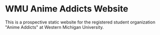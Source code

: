 # WMU Anime Addicts Website

This is a prospective static website for the registered student organization "Anime Addicts" at Western Michigan University.